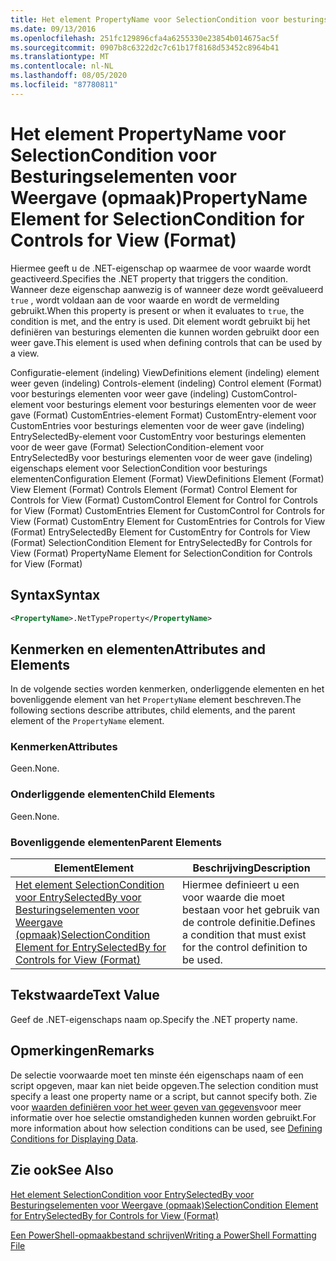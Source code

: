 ```yaml
---
title: Het element PropertyName voor SelectionCondition voor besturings elementen voor weer gave (indeling) | Microsoft Docs
ms.date: 09/13/2016
ms.openlocfilehash: 251fc129896cfa4a6255330e23854b014675ac5f
ms.sourcegitcommit: 0907b8c6322d2c7c61b17f8168d53452c8964b41
ms.translationtype: MT
ms.contentlocale: nl-NL
ms.lasthandoff: 08/05/2020
ms.locfileid: "87780811"
---
```

# <a name="propertyname-element-for-selectioncondition-for-controls-for-view-format"></a><span data-ttu-id="ebc69-102">Het element PropertyName voor SelectionCondition voor Besturingselementen voor Weergave (opmaak)</span><span class="sxs-lookup"><span data-stu-id="ebc69-102">PropertyName Element for SelectionCondition for Controls for View (Format)</span></span>

<span data-ttu-id="ebc69-103">Hiermee geeft u de .NET-eigenschap op waarmee de voor waarde wordt geactiveerd.</span><span class="sxs-lookup"><span data-stu-id="ebc69-103">Specifies the .NET property that triggers the condition.</span></span> <span data-ttu-id="ebc69-104">Wanneer deze eigenschap aanwezig is of wanneer deze wordt geëvalueerd `true` , wordt voldaan aan de voor waarde en wordt de vermelding gebruikt.</span><span class="sxs-lookup"><span data-stu-id="ebc69-104">When this property is present or when it evaluates to `true`, the condition is met, and the entry is used.</span></span> <span data-ttu-id="ebc69-105">Dit element wordt gebruikt bij het definiëren van besturings elementen die kunnen worden gebruikt door een weer gave.</span><span class="sxs-lookup"><span data-stu-id="ebc69-105">This element is used when defining controls that can be used by a view.</span></span>

<span data-ttu-id="ebc69-106">Configuratie-element (indeling) ViewDefinitions element (indeling) element weer geven (indeling) Controls-element (indeling) Control element (Format) voor besturings elementen voor weer gave (indeling) CustomControl-element voor besturings element voor besturings elementen voor de weer gave (Format) CustomEntries-element Format) CustomEntry-element voor CustomEntries voor besturings elementen voor de weer gave (indeling) EntrySelectedBy-element voor CustomEntry voor besturings elementen voor de weer gave (Format) SelectionCondition-element voor EntrySelectedBy voor besturings elementen voor de weer gave (indeling) eigenschaps element voor SelectionCondition voor besturings elementen</span><span class="sxs-lookup"><span data-stu-id="ebc69-106">Configuration Element (Format) ViewDefinitions Element (Format) View Element (Format) Controls Element (Format) Control Element for Controls for View (Format) CustomControl Element for Control for Controls for View (Format) CustomEntries Element for CustomControl for Controls for View (Format) CustomEntry Element for CustomEntries for Controls for View (Format) EntrySelectedBy Element for CustomEntry for Controls for View (Format) SelectionCondition Element for EntrySelectedBy for Controls for View (Format) PropertyName Element for SelectionCondition for Controls for View (Format)</span></span>

## <a name="syntax"></a><span data-ttu-id="ebc69-107">Syntax</span><span class="sxs-lookup"><span data-stu-id="ebc69-107">Syntax</span></span>

```xml
<PropertyName>.NetTypeProperty</PropertyName>
```

## <a name="attributes-and-elements"></a><span data-ttu-id="ebc69-108">Kenmerken en elementen</span><span class="sxs-lookup"><span data-stu-id="ebc69-108">Attributes and Elements</span></span>

<span data-ttu-id="ebc69-109">In de volgende secties worden kenmerken, onderliggende elementen en het bovenliggende element van het `PropertyName` element beschreven.</span><span class="sxs-lookup"><span data-stu-id="ebc69-109">The following sections describe attributes, child elements, and the parent element of the `PropertyName` element.</span></span>

### <a name="attributes"></a><span data-ttu-id="ebc69-110">Kenmerken</span><span class="sxs-lookup"><span data-stu-id="ebc69-110">Attributes</span></span>

<span data-ttu-id="ebc69-111">Geen.</span><span class="sxs-lookup"><span data-stu-id="ebc69-111">None.</span></span>

### <a name="child-elements"></a><span data-ttu-id="ebc69-112">Onderliggende elementen</span><span class="sxs-lookup"><span data-stu-id="ebc69-112">Child Elements</span></span>

<span data-ttu-id="ebc69-113">Geen.</span><span class="sxs-lookup"><span data-stu-id="ebc69-113">None.</span></span>

### <a name="parent-elements"></a><span data-ttu-id="ebc69-114">Bovenliggende elementen</span><span class="sxs-lookup"><span data-stu-id="ebc69-114">Parent Elements</span></span>

|<span data-ttu-id="ebc69-115">Element</span><span class="sxs-lookup"><span data-stu-id="ebc69-115">Element</span></span>|<span data-ttu-id="ebc69-116">Beschrijving</span><span class="sxs-lookup"><span data-stu-id="ebc69-116">Description</span></span>|
|-------------|-----------------|
|[<span data-ttu-id="ebc69-117">Het element SelectionCondition voor EntrySelectedBy voor Besturingselementen voor Weergave (opmaak)</span><span class="sxs-lookup"><span data-stu-id="ebc69-117">SelectionCondition Element for EntrySelectedBy for Controls for View (Format)</span></span>](./selectioncondition-element-for-entryselectedby-for-controls-for-view-format.md)|<span data-ttu-id="ebc69-118">Hiermee definieert u een voor waarde die moet bestaan voor het gebruik van de controle definitie.</span><span class="sxs-lookup"><span data-stu-id="ebc69-118">Defines a condition that must exist for the control definition to be used.</span></span>|

## <a name="text-value"></a><span data-ttu-id="ebc69-119">Tekstwaarde</span><span class="sxs-lookup"><span data-stu-id="ebc69-119">Text Value</span></span>

<span data-ttu-id="ebc69-120">Geef de .NET-eigenschaps naam op.</span><span class="sxs-lookup"><span data-stu-id="ebc69-120">Specify the .NET property name.</span></span>

## <a name="remarks"></a><span data-ttu-id="ebc69-121">Opmerkingen</span><span class="sxs-lookup"><span data-stu-id="ebc69-121">Remarks</span></span>

<span data-ttu-id="ebc69-122">De selectie voorwaarde moet ten minste één eigenschaps naam of een script opgeven, maar kan niet beide opgeven.</span><span class="sxs-lookup"><span data-stu-id="ebc69-122">The selection condition must specify a least one property name or a script, but cannot specify both.</span></span> <span data-ttu-id="ebc69-123">Zie voor [waarden definiëren voor het weer geven van gegevens](./defining-conditions-for-displaying-data.md)voor meer informatie over hoe selectie omstandigheden kunnen worden gebruikt.</span><span class="sxs-lookup"><span data-stu-id="ebc69-123">For more information about how selection conditions can be used, see [Defining Conditions for Displaying Data](./defining-conditions-for-displaying-data.md).</span></span>

## <a name="see-also"></a><span data-ttu-id="ebc69-124">Zie ook</span><span class="sxs-lookup"><span data-stu-id="ebc69-124">See Also</span></span>

[<span data-ttu-id="ebc69-125">Het element SelectionCondition voor EntrySelectedBy voor Besturingselementen voor Weergave (opmaak)</span><span class="sxs-lookup"><span data-stu-id="ebc69-125">SelectionCondition Element for EntrySelectedBy for Controls for View (Format)</span></span>](./selectioncondition-element-for-entryselectedby-for-controls-for-view-format.md)

[<span data-ttu-id="ebc69-126">Een PowerShell-opmaakbestand schrijven</span><span class="sxs-lookup"><span data-stu-id="ebc69-126">Writing a PowerShell Formatting File</span></span>](./writing-a-powershell-formatting-file.md)
